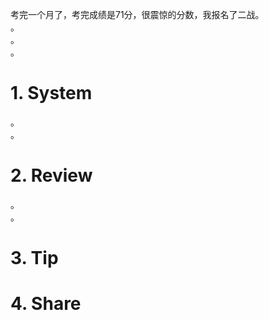 考完一个月了，考完成绩是71分，很震惊的分数，我报名了二战。</br>
。</br>
。</br>
。</br>
# 1. System 
。</br>
。</br>

# 2. Review 
。</br>
。</br>

# 3. Tip 
### 


# 4. Share 
### 
</br>
</br>
</br>
</br>
 </br>
</br>
 </br>
</br>

</br>

```

```
